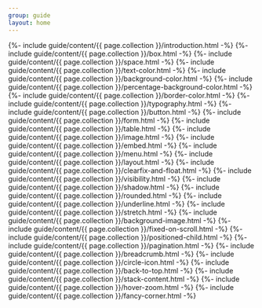 ```yaml
---
group: guide
layout: home
---
```


<div markdown="1" class="padding-x-80 m-padding-x-20 padding-y-30" style="width: 900px; max-width: 100%;">
  {%- include guide/content/{{ page.collection }}/introduction.html -%}
  {%- include guide/content/{{ page.collection }}/box.html -%}
  {%- include guide/content/{{ page.collection }}/space.html -%}
  {%- include guide/content/{{ page.collection }}/text-color.html -%}
  {%- include guide/content/{{ page.collection }}/background-color.html -%}
  {%- include guide/content/{{ page.collection }}/percentage-background-color.html -%}
  {%- include guide/content/{{ page.collection }}/border-color.html -%}
  {%- include guide/content/{{ page.collection }}/typography.html -%}
  {%- include guide/content/{{ page.collection }}/button.html -%}
  {%- include guide/content/{{ page.collection }}/form.html -%}
  {%- include guide/content/{{ page.collection }}/table.html -%}
  {%- include guide/content/{{ page.collection }}/image.html -%}
  {%- include guide/content/{{ page.collection }}/embed.html -%}
  {%- include guide/content/{{ page.collection }}/menu.html -%}
  {%- include guide/content/{{ page.collection }}/layout.html -%}
  {%- include guide/content/{{ page.collection }}/clearfix-and-float.html -%}
  {%- include guide/content/{{ page.collection }}/visibility.html -%}
  {%- include guide/content/{{ page.collection }}/shadow.html -%}
  {%- include guide/content/{{ page.collection }}/rounded.html -%}
  {%- include guide/content/{{ page.collection }}/underline.html -%}
  {%- include guide/content/{{ page.collection }}/stretch.html -%}
  {%- include guide/content/{{ page.collection }}/background-image.html -%}
  {%- include guide/content/{{ page.collection }}/fixed-on-scroll.html -%}
  {%- include guide/content/{{ page.collection }}/positioned-child.html -%}
  {%- include guide/content/{{ page.collection }}/pagination.html -%}
  {%- include guide/content/{{ page.collection }}/breadcrumb.html -%}
  {%- include guide/content/{{ page.collection }}/circle-icon.html -%}
  {%- include guide/content/{{ page.collection }}/back-to-top.html -%}
  {%- include guide/content/{{ page.collection }}/stack-content.html -%}
  {%- include guide/content/{{ page.collection }}/hover-zoom.html -%}
  {%- include guide/content/{{ page.collection }}/fancy-corner.html -%}
</div>
